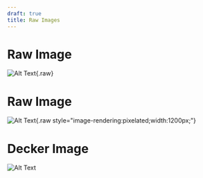 ```yaml
---
draft: true
title: Raw Images
---
```


# Raw Image

![Alt Text](include/06-metal.png "Title Text"){.raw}

# Raw Image

![Alt Text](include/06-metal.png "Title Text"){.raw
style="image-rendering:pixelated;width:1200px;"}

# Decker Image

![Alt Text](include/06-metal.png "Title Text")
